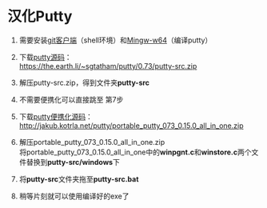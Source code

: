 # 汉化Putty

1. 需要安装[git客户端](https://git-scm.com/download/win)（shell环境）和[Mingw-w64](https://sourceforge.net/projects/mingw-w64/files/)（编译putty）

2. 下载[putty源码](https://www.chiark.greenend.org.uk/~sgtatham/putty/latest.html)：  
    https://the.earth.li/~sgtatham/putty/0.73/putty-src.zip

3. 解压putty-src.zip，得到文件夹**putty-src**

4. 不需要便携化可以直接跳至 第7步

5. 下载[putty便携化源码](http://jakub.kotrla.net/putty/)：  
    http://jakub.kotrla.net/putty/portable_putty_073_0.15.0_all_in_one.zip

6. 解压portable_putty_073_0.15.0_all_in_one.zip  
将portable_putty_073_0.15.0_all_in_one中的**winpgnt.c**和**winstore.c**两个文件替换到**putty-src/windows**下

7. 将**putty-src**文件夹拖至**putty-src.bat**  

8. 稍等片刻就可以使用编译好的exe了
